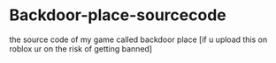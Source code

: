 # Backdoor-place-sourcecode
the source code of my game called backdoor place [if u upload this on roblox ur on the risk of getting banned]
